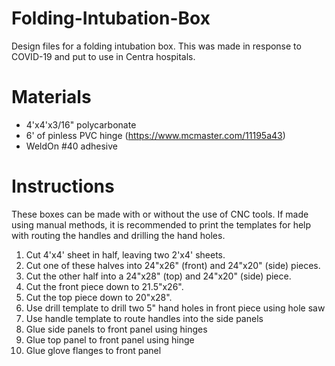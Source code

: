 # Folding-Intubation-Box
Design files for a folding intubation box. This was made in response to COVID-19 and put to use in Centra hospitals.

# Materials
- 4'x4'x3/16" polycarbonate
- 6' of pinless PVC hinge (https://www.mcmaster.com/11195a43)
- WeldOn #40 adhesive

# Instructions
These boxes can be made with or without the use of CNC tools. If made using manual methods, it is recommended to print the templates for help with routing the handles and drilling the hand holes.

1. Cut 4'x4' sheet in half, leaving two 2'x4' sheets.
2. Cut one of these halves into 24"x26" (front) and 24"x20" (side) pieces.
3. Cut the other half into a 24"x28" (top) and 24"x20" (side) piece.
4. Cut the front piece down to 21.5"x26".
5. Cut the top piece down to 20"x28".
6. Use drill template to drill two 5" hand holes in front piece using hole saw
7. Use handle template to route handles into the side panels
8. Glue side panels to front panel using hinges
9. Glue top panel to front panel using hinge
10. Glue glove flanges to front panel
